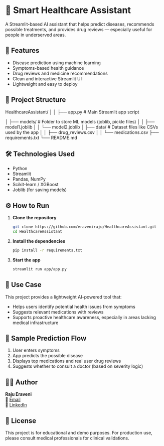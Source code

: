 # 🧠 Smart Healthcare Assistant

A Streamlit-based AI assistant that helps predict diseases, recommends possible treatments, and provides drug reviews — especially useful for people in underserved areas.

## 🚀 Features

- Disease prediction using machine learning
- Symptoms-based health guidance
- Drug reviews and medicine recommendations
- Clean and interactive Streamlit UI
- Lightweight and easy to deploy

## 📂 Project Structure

HealthcareAssistant/
│
│   ├── app.py                 # Main Streamlit app script

│   ├── models/                # Folder to store ML models (joblib, pickle files)
│   │    ├── model1.joblib
│   │    └── model2.joblib
│   ├── data/                  # Dataset files like CSVs used by the app
│   │    ├── drug_reviews.csv
│   │    └── medications.csv
├── requirements.txt 
└── README.md

## 🛠️ Technologies Used

- Python
- Streamlit
- Pandas, NumPy
- Scikit-learn / XGBoost
- Joblib (for saving models)

## ⚙️ How to Run

1. **Clone the repository**
    ```bash
    git clone https://github.com/eraveniraju/HealthcareAssistant.git
    cd HealthcareAssistant
    ```

2. **Install the dependencies**
    ```bash
    pip install -r requirements.txt
    ```

3. **Start the app**
    ```bash
    streamlit run app/app.py
    ```

## 📌 Use Case

This project provides a lightweight AI-powered tool that:
- Helps users identify potential health issues from symptoms
- Suggests relevant medications with reviews
- Supports proactive healthcare awareness, especially in areas lacking medical infrastructure

## 🧪 Sample Prediction Flow

1. User enters symptoms
2. App predicts the possible disease
3. Displays top medications and real user drug reviews
4. Suggests whether to consult a doctor (based on severity logic)

## 🧑‍💻 Author

**Raju Eraveni**  
📧 [Email](mailto:eraveaniraju@gmail.com)  
🔗 [LinkedIn](www.linkedin.com/in/eraveni-raju)

## 📄 License

This project is for educational and demo purposes. For production use, please consult medical professionals for clinical validations.

